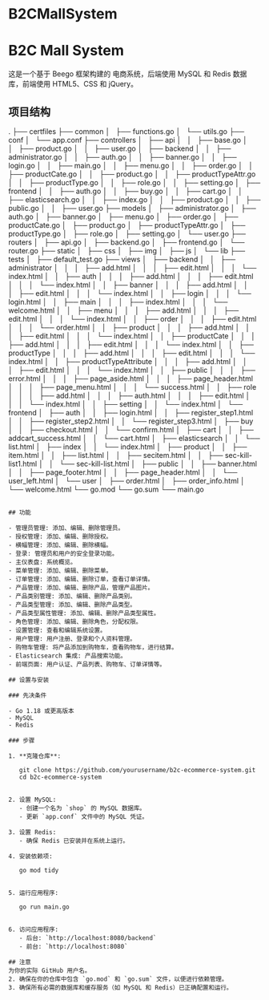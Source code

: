 # B2CMallSystem

# B2C Mall System

这是一个基于 Beego 框架构建的  电商系统，后端使用 MySQL 和 Redis 数据库，前端使用 HTML5、CSS 和 jQuery。

## 项目结构
.
├── certfiles
├── common
│   ├── functions.go
│   └── utils.go
├── conf
│   └── app.conf
├── controllers
│   ├── api
│   │   ├── base.go
│   │   ├── product.go
│   │   ├── user.go
│   ├── backend
│   │   ├── administrator.go
│   │   ├── auth.go
│   │   ├── banner.go
│   │   ├── login.go
│   │   ├── main.go
│   │   ├── menu.go
│   │   ├── order.go
│   │   ├── productCate.go
│   │   ├── product.go
│   │   ├── productTypeAttr.go
│   │   ├── productType.go
│   │   ├── role.go
│   │   ├── setting.go
│   ├── frontend
│   │   ├── auth.go
│   │   ├── buy.go
│   │   ├── cart.go
│   │   ├── elasticsearch.go
│   │   ├── index.go
│   │   ├── product.go
│   │   ├── public.go
│   │   ├── user.go
├── models
│   ├── administrator.go
│   ├── auth.go
│   ├── banner.go
│   ├── menu.go
│   ├── order.go
│   ├── productCate.go
│   ├── product.go
│   ├── productTypeAttr.go
│   ├── productType.go
│   ├── role.go
│   ├── setting.go
│   └── user.go
├── routers
│   ├── api.go
│   ├── backend.go
│   ├── frontend.go
│   └── router.go
├── static
│   ├── css
│   ├── img
│   ├── js
│   └── lib
├── tests
│   ├── default_test.go
├── views
│   ├── backend
│   │   ├── administrator
│   │   │   ├── add.html
│   │   │   ├── edit.html
│   │   │   └── index.html
│   │   ├── auth
│   │   │   ├── add.html
│   │   │   ├── edit.html
│   │   │   └── index.html
│   │   ├── banner
│   │   │   ├── add.html
│   │   │   ├── edit.html
│   │   │   └── index.html
│   │   ├── login
│   │   │   └── login.html
│   │   ├── main
│   │   │   ├── index.html
│   │   │   └── welcome.html
│   │   ├── menu
│   │   │   ├── add.html
│   │   │   ├── edit.html
│   │   │   └── index.html
│   │   ├── order
│   │   │   ├── edit.html
│   │   │   └── order.html
│   │   ├── product
│   │   │   ├── add.html
│   │   │   ├── edit.html
│   │   │   └── index.html
│   │   ├── productCate
│   │   │   ├── add.html
│   │   │   ├── edit.html
│   │   │   └── index.html
│   │   ├── productType
│   │   │   ├── add.html
│   │   │   ├── edit.html
│   │   │   └── index.html
│   │   ├── productTypeAttribute
│   │   │   ├── add.html
│   │   │   ├── edit.html
│   │   │   └── index.html
│   │   ├── public
│   │   │   ├── error.html
│   │   │   ├── page_aside.html
│   │   │   ├── page_header.html
│   │   │   ├── page_menu.html
│   │   │   └── success.html
│   │   ├── role
│   │   │   ├── add.html
│   │   │   ├── auth.html
│   │   │   ├── edit.html
│   │   │   └── index.html
│   │   ├── setting
│   │       └── index.html
│   └── frontend
│       ├── auth
│       │   ├── login.html
│       │   ├── register_step1.html
│       │   ├── register_step2.html
│       │   └── register_step3.html
│       ├── buy
│       │   ├── checkout.html
│       │   └── confirm.html
│       ├── cart
│       │   ├── addcart_success.html
│       │   └── cart.html
│       ├── elasticsearch
│       │   └── list.html
│       ├── index
│       │   └── index.html
│       ├── product
│       │   ├── item.html
│       │   ├── list.html
│       │   ├── secitem.html
│       │   ├── sec-kill-list1.html
│       │   └── sec-kill-list.html
│       ├── public
│       │   ├── banner.html
│       │   ├── page_footer.html
│       │   ├── page_header.html
│       │   └── user_left.html
│       └── user
│           ├── order.html
│           ├── order_info.html
│           └── welcome.html
└── go.mod
└── go.sum
└── main.go
```

## 功能

- 管理员管理: 添加、编辑、删除管理员。
- 授权管理: 添加、编辑、删除授权。
- 横幅管理: 添加、编辑、删除横幅。
- 登录: 管理员和用户的安全登录功能。
- 主仪表盘: 系统概览。
- 菜单管理: 添加、编辑、删除菜单。
- 订单管理: 添加、编辑、删除订单，查看订单详情。
- 产品管理: 添加、编辑、删除产品，管理产品图片。
- 产品类别管理: 添加、编辑、删除产品类别。
- 产品类型管理: 添加、编辑、删除产品类型。
- 产品类型属性管理: 添加、编辑、删除产品类型属性。
- 角色管理: 添加、编辑、删除角色，分配权限。
- 设置管理: 查看和编辑系统设置。
- 用户管理: 用户注册、登录和个人资料管理。
- 购物车管理: 将产品添加到购物车，查看购物车，进行结算。
- Elasticsearch 集成: 产品搜索功能。
- 前端页面: 用户认证、产品列表、购物车、订单详情等。

## 设置与安装

### 先决条件

- Go 1.18 或更高版本
- MySQL
- Redis

### 步骤

1. **克隆仓库**:
   
   git clone https://github.com/yourusername/b2c-ecommerce-system.git
   cd b2c-ecommerce-system
 

2. 设置 MySQL:
   - 创建一个名为 `shop` 的 MySQL 数据库。
   - 更新 `app.conf` 文件中的 MySQL 凭证。

3. 设置 Redis:
   - 确保 Redis 已安装并在系统上运行。

4. 安装依赖项:
   
   go mod tidy
 

5. 运行应用程序:
   
   go run main.go
   

6. 访问应用程序:
   - 后台: `http://localhost:8080/backend`
   - 前台: `http://localhost:8080`

## 注意
为你的实际 GitHub 用户名。
2. 确保在你的仓库中包含 `go.mod` 和 `go.sum` 文件，以便进行依赖管理。
3. 确保所有必需的数据库和缓存服务（如 MySQL 和 Redis）已正确配置和运行。
